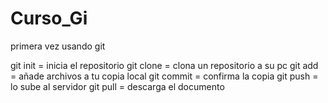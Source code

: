 # Curso_Gi
primera vez usando git

git init = inicia el repositorio
git clone = clona un repositorio a su pc
git add = añade archivos a tu copia local
git commit = confirma la copia
git push = lo sube al servidor
git pull = descarga el documento

